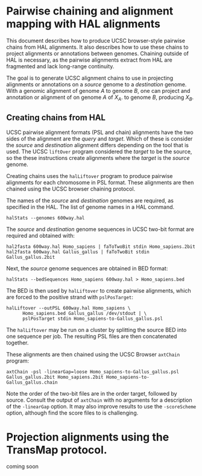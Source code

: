 # Pairwise chaining and alignment mapping with HAL alignments

This document describes how to produce UCSC browser-style pairwise chains from
HAL alignments.  It also describes how to use these chains to project
alignments or annotations between genomes.  Chaining outside of HAL is necessary,
as the pairwise alignments extract from HAL are fragmented and lack long-range
continuity.

The goal is to generate UCSC alignment chains to use in projecting alignments
or annotations on a *source* genome to a *destination* genome.   With a genomic
alignment of genome *A* to genome *B*, one can project and annotation or 
alignment of on genome *A* of *X*<sub>*A*</sub>. to genome *B*, producing *X*<sub>*B*</sub>.

##  Creating chains from HAL

UCSC pairwise alignment formats (PSL and chain) alignments have the two sides
of the alignment are the *query* and *target*.  Which of these is consider the
*source* and *destination* alignment differs depending on the tool that is used.
The UCSC `liftOver` program considered the *target* to be the source, so the these
instructions create alignments where the *target* is the *source* genome.

Creating chains uses the `halLiftover` program to produce pairwise alignments
for each chromosome in PSL format.  These alignments are then chained using
the UCSC browser chaining protocol.

The names of the *source* and *destination* genomes are required, as specified
in the HAL. The list of genome names in a HAL command.

```
halStats --genomes 600way.hal
```

The *source* and *destination* genome sequences in UCSC two-bit format are
required and obtained with:

```
hal2fasta 600way.hal Homo_sapiens | faToTwoBit stdin Homo_sapiens.2bit
hal2fasta 600way.hal Gallus_gallus | faToTwoBit stdin Gallus_gallus.2bit
```

Next, the *source* genome sequences are obtained in BED format:

```
halStats --bedSequences Homo_sapiens 600way.hal > Homo_sapiens.bed
```

The BED is then used by ``halLiftover`` to create pairwise alignments,
which are forced to the positive strand with `pslPosTarget`:

```
halLiftover --outPSL 600way.hal Homo_sapiens \
      Homo_sapiens.bed Gallus_gallus /dev/stdout | \
      pslPosTarget stdin Homo_sapiens-to-Gallus_gallus.psl
```

The `halLiftover` may be run on a cluster by splitting the source BED into one sequence per job.  The resulting PSL files are then concatenated together.

These alignments are then chained using the UCSC Browser `axtChain` program:

```
axtChain -psl -linearGap=loose Homo_sapiens-to-Gallus_gallus.psl Gallus_gallus.2bit Homo_sapiens.2bit Homo_sapiens-to-Gallus_gallus.chain
```

Note the order of the two-bit files are in the order target, followed by source.  Consult the output of `axtChain` with no arguments for a description of the `-linearGap` option. It may also improve results to use the `-scoreScheme` option, although find the score files to is challenging.

# Projection alignments using the TransMap protocol.

coming soon
